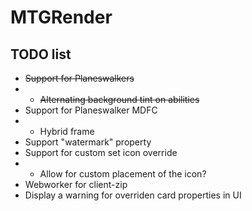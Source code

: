 # MTGRender

## TODO list

-   ~~Support for Planeswalkers~~
-   -   ~~Alternating background tint on abilities~~
-   Support for Planeswalker MDFC
-   -   Hybrid frame
-   Support "watermark" property
-   Support for custom set icon override
-   -   Allow for custom placement of the icon?
-   Webworker for client-zip
-   Display a warning for overriden card properties in UI
